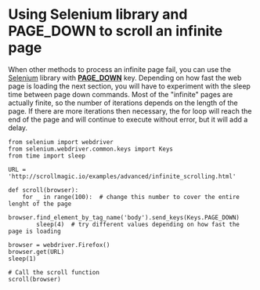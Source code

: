 # Using Selenium library and PAGE_DOWN to scroll an infinite page
When other methods to process an infinite page fail, you can use the <a href="https://selenium-python.readthedocs.io/">Selenium</a> library with <a href="https://selenium-python.readthedocs.io/api.html?highlight=PAGE_DOWN#module-selenium.webdriver.common.keys"><b>PAGE_DOWN</b></a> key. 
Depending on how fast the web page is loading the next section, you will have to experiment with the sleep time between page down commands. Most of the "infinite" pages are actually finite, so the number of iterations depends on the length of the page. If there are more iterations then necessary, the for loop will reach the end of the page and will continue to execute without error, but it will add a delay.


```
from selenium import webdriver
from selenium.webdriver.common.keys import Keys
from time import sleep

URL = 'http://scrollmagic.io/examples/advanced/infinite_scrolling.html'

def scroll(browser):
    for _ in range(100):  # change this number to cover the entire lenght of the page
        browser.find_element_by_tag_name('body').send_keys(Keys.PAGE_DOWN)
        sleep(4)  # try different values depending on how fast the page is loading

browser = webdriver.Firefox()
browser.get(URL)
sleep(1)

# Call the scroll function
scroll(browser)

```
